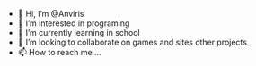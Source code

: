- 👋 Hi, I’m @Anviris
- 👀 I’m interested in programing
- 🌱 I’m currently learning  in school
- 💞️ I’m looking to collaborate on  games and sites other projects
- 📫 How to reach me ...

<!---
Anviris/Anviris is a ✨ special ✨ repository because its `README.md` (this file) appears on your GitHub profile.
You can click the Preview link to take a look at your changes.
--->

